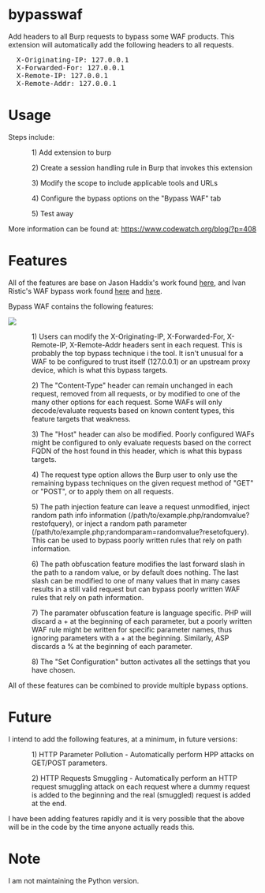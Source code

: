 bypasswaf
=========

Add headers to all Burp requests to bypass some WAF products.  This extension will automatically add the following headers to all requests.

<pre>
  X-Originating-IP: 127.0.0.1
  X-Forwarded-For: 127.0.0.1
  X-Remote-IP: 127.0.0.1
  X-Remote-Addr: 127.0.0.1
</pre>


Usage
=====

Steps include:
<ul>
<ol>1) Add extension to burp</ol>
<ol>2) Create a session handling rule in Burp that invokes this extension</ol>
<ol>3) Modify the scope to include applicable tools and URLs</ol>
<ol>4) Configure the bypass options on the "Bypass WAF" tab</ol>
<ol>5) Test away</ol>
</ul>

More information can be found at: <a href="https://www.codewatch.org/blog/?p=408" target=_codewatch>https://www.codewatch.org/blog/?p=408</a>


Features
========

All of the features are base on Jason Haddix's work found <a href="http://h30499.www3.hp.com/t5/Fortify-Application-Security/Bypassing-web-application-firewalls-using-HTTP-headers/ba-p/6418366#.VGlMR-90wsd" target=_hp>here</a>, and Ivan Ristic's WAF bypass work found <a href="https://github.com/ironbee/waf-research" target=_git>here</a> and <a href="https://media.blackhat.com/bh-us-12/Briefings/Ristic/BH_US_12_Ristic_Protocol_Level_WP.pdf" target=_blackhat>here</a>.

Bypass WAF contains the following features:

<img src="https://www.codewatch.org/postimg/408/bypasswaf_options.png">

<ul>
<ol>1) Users can modify the  X-Originating-IP, X-Forwarded-For, X-Remote-IP, X-Remote-Addr headers sent in each request.  This is probably the top bypass technique i the tool.  It isn't unusual for a WAF to be configured to trust itself (127.0.0.1) or an upstream proxy device, which is what this bypass targets.</ol>
<ol>2) The "Content-Type" header can remain unchanged in each request, removed from all requests, or by modified to one of the many other options for each request.  Some WAFs will only decode/evaluate requests based on known content types, this feature targets that weakness.</ol>
<ol>3) The "Host" header can also be modified.  Poorly configured WAFs might be configured to only evaluate requests based on the correct FQDN of the host found in this header, which is what this bypass targets.</ol>
<ol>4) The request type option allows the Burp user to only use the remaining bypass techniques on the given request method of "GET" or "POST", or to apply them on all requests.</ol>
<ol>5) The path injection feature can leave a request unmodified, inject random path info information (/path/to/example.php/randomvalue?restofquery), or inject a random path parameter (/path/to/example.php;randomparam=randomvalue?resetofquery).  This can be used to bypass poorly written rules that rely on path information.</ol>
<ol>6) The path obfuscation feature modifies the last forward slash in the path to a random value, or by default does nothing.  The last slash can be modified to one of many values that in many cases results in a still valid request but can bypass poorly written WAF rules that rely on path information.</ol>
<ol>7) The paramater obfuscation feature is language specific. PHP will discard a + at the beginning of each parameter, but a poorly written WAF rule might be written for specific parameter names, thus ignoring parameters with a + at the beginning.  Similarly, ASP discards a % at the beginning of each parameter.</ol>
<ol>8) The "Set Configuration" button activates all the settings that you have chosen.</ol>
</ul>

All of these features can be combined to provide multiple bypass options.


Future
======

I intend to add the following features, at a minimum, in future versions:
<ul>
<ol>1) HTTP Parameter Pollution - Automatically perform HPP attacks on GET/POST parameters.</ol>
<ol>2) HTTP Requests Smuggling - Automatically perform an HTTP request smuggling attack on each request where a dummy request is added to the beginning and the real (smuggled) request is added at the end.</ol>
</ul>

I have been adding features rapidly and it is very possible that the above will be in the code by the time anyone actually reads this.


Note
=====

I am not maintaining the Python version.
